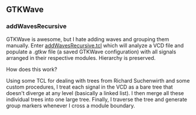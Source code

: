 ## GTKWave

### addWavesRecursive

GTKWave is awesome, but I hate adding waves and grouping them
manually. Enter [addWavesRecursive.tcl]() which will analyze a VCD
file and populate a .gtkw file (a saved GTKWave configuration) with
all signals arranged in their respective modules. Hierarchy is
preserved.

How does this work?

Using some TCL for dealing with trees from Richard Suchenwirth and
some custom procedures, I treat each signal in the VCD as a bare tree
that doesn't diverge at any level (basically a linked list). I then
merge all these individual trees into one large tree. Finally, I
traverse the tree and generate group markers whenever I cross a module
boundary.
